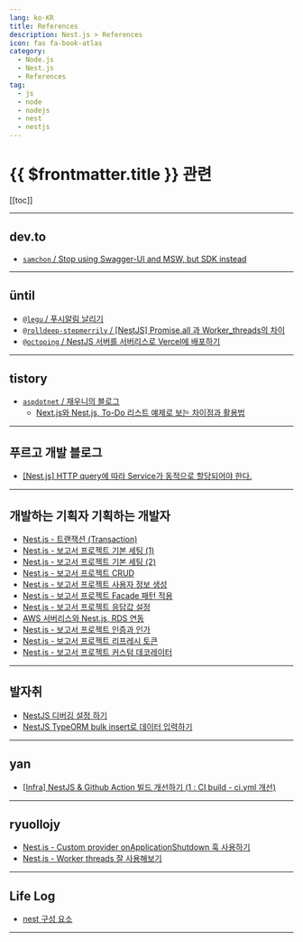 ```yaml
---
lang: ko-KR
title: References
description: Nest.js > References
icon: fas fa-book-atlas
category:
  - Node.js
  - Nest.js
  - References
tag: 
  - js
  - node
  - nodejs
  - nest
  - nestjs
---
```


# {{ $frontmatter.title }} 관련

[[toc]]

---

## <FontIcon icon="fa-brands fa-dev"/>dev.to

- [`samchon` / Stop using Swagger-UI and MSW, but SDK instead](https://dev.to/samchon/stop-using-swagger-ui-and-msw-but-sdk-instead-412b)

---

## üntil

- [`@legu` / 푸시알림 날리기](https://until.blog/@legu/%ED%91%B8%EC%8B%9C%EC%95%8C%EB%A6%BC-%EB%82%A0%EB%A6%AC%EA%B8%B0)
- [`@rolldeep-stepmerrily` / \[NestJS\] Promise.all 과 Worker_threads의 차이](https://until.blog/@rolldeep-stepmerrily/-nestjs--promise-all-%EA%B3%BC-worker-threads%EC%9D%98-%EC%B0%A8%EC%9D%B4)
- [`@octoping` / NestJS 서버를 서버리스로 Vercel에 배포하기](https://until.blog/@octoping/nestjs-서버를-서버리스로-vercel에-배포하기)

<!-- END: until.blog -->

---

## tistory

- [`aspdotnet` / 재우니의 블로그](https://aspdotnet.tistory.com/m/)
  - [Next.js와 Nest.js, To-Do 리스트 예제로 보는 차이점과 활용법](https://aspdotnet.tistory.com/m/3291)
  <!-- END: aspdotnet -->
<!-- END: tistory.com -->

---

## 푸르고 개발 블로그

- [[Nest.js] HTTP query에 따라 Service가 동적으로 할당되어야 한다.](https://puleugo.tistory.com/192)

---

## 개발하는 기획자 기획하는 개발자

- [Nest.js - 트랜잭션 (Transaction)](https://m.blog.naver.com/gi_balja/223422569009)
- [Nest.js - 보고서 프로젝트 기본 세팅 (1)](https://m.blog.naver.com/gi_balja/223436913212)
- [Nest.js - 보고서 프로젝트 기본 세팅 (2)](https://m.blog.naver.com/gi_balja/223437238342)
- [Nest.js - 보고서 프로젝트 CRUD](https://m.blog.naver.com/gi_balja/223438421755)
- [Nest.js - 보고서 프로젝트 사용자 정보 생성](https://m.blog.naver.com/gi_balja/223444118870)
- [Nest.js - 보고서 프로젝트 Facade 패턴 적용](https://m.blog.naver.com/gi_balja/223451594165)
- [Nest.js - 보고서 프로젝트 응답값 설정](https://m.blog.naver.com/gi_balja/223453109109)
- [AWS 서버리스와 Nest.js, RDS 연동](https://m.blog.naver.com/gi_balja/223421657878)
- [Nest.js - 보고서 프로젝트 인증과 인가](https://m.blog.naver.com/gi_balja/223473547932?)
- [Nest.js - 보고서 프로젝트 리프레시 토큰](https://m.blog.naver.com/gi_balja/223487816675)
- [Nest.js - 보고서 프로젝트 커스텀 데코레이터](https://m.blog.naver.com/gi_balja/223488374146)

---

## 발자취

- [NestJS 디버깅 설정 하기](https://tre2man.tistory.com/368)
- [NestJS TypeORM bulk insert로 데이터 입력하기](https://tre2man.tistory.com/m/369)

---

## yan

- [[Infra] NestJS & Github Action 빌드 개선하기 (1 : CI build - ci.yml 개선)](https://iio-nff.tistory.com/4)

---

## ryuollojy

- [Nest.js - Custom provider onApplicationShutdown 훅 사용하기](https://blog-ny4cromu1-rlj1202s-projects.vercel.app/articles/nest-js-custom-provider-dispose)
- [Nest.js - Worker threads 잘 사용해보기](https://blog-ny4cromu1-rlj1202s-projects.vercel.app/articles/nest-js-worker-threads)

---

## Life Log

- [nest 구성 요소](https://ravenkim97.tistory.com/457)

---

<TagLinks />